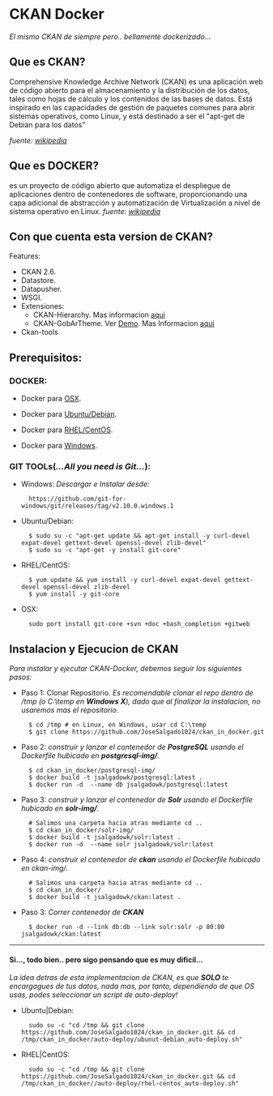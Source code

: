 # CKAN Docker
_El mismo CKAN de siempre pero.. bellamente dockerizado..._

## Que es CKAN?

Comprehensive Knowledge Archive Network (CKAN) es una aplicación web de código abierto para el almacenamiento y la distribución de los datos, tales como hojas de cálculo y los contenidos de las bases de datos. Está inspirado en las capacidades de gestión de paquetes comunes para abrir sistemas operativos, como Linux, y está destinado a ser el "apt-get de Debian para los datos"

_fuente: [wikipedia](https://es.wikipedia.org/wiki/CKAN)_

## Que es DOCKER?

es un proyecto de código abierto que automatiza el despliegue de aplicaciones dentro de contenedores de software, proporcionando una capa adicional de abstracción y automatización de Virtualización a nivel de sistema operativo en Linux.
_fuente: [wikipedia](https://es.wikipedia.org/wiki/Docker_(software))_

## Con que cuenta esta version de CKAN?

Features:

+ CKAN 2.6.
+ Datastore.
+ Datapusher.
+ WSGI.
+ Extensiones:
	+ CKAN-Hierarchy. Mas informacion [aqui](https://github.com/datagovuk/ckanext-hierarchy)
	+ CKAN-GobArTheme. Ver [Demo](http://http://datos.gob.ar/). Mas Informacion [aqui](https://github.com/gobabiertoAR/datos.gob.ar/blob/master/docs/03_instalacion_tema_visual.md)
+ Ckan-tools


## Prerequisitos:

### DOCKER:

+ Docker para [OSX](https://docs.docker.com/docker-for-mac).

+ Docker para [Ubuntu/Debian](https://github.com/JoseSalgado1024/ckan_in_docker/blob/master/aux-docs/docker_Ubuntu-Debian.md).

+ Docker para [RHEL/CentOS](https://github.com/JoseSalgado1024/ckan_in_docker/blob/master/aux-docs/docker_rhel-centos.md).

+ Docker para [Windows](https://docs.docker.com/engine/installation/windows).


### GIT TOOLs(_...All you need is Git..._):
	
+ Windows:
_Descargar e Instalar desde:_

		https://github.com/git-for-windows/git/releases/tag/v2.10.0.windows.1

+ Ubuntu/Debian:

		$ sudo su -c "apt-get update && apt-get install -y curl-devel expat-devel gettext-devel openssl-devel zlib-devel"
		$ sudo su -c "apt-get -y install git-core"

+ RHEL/CentOS:

		$ yum update && yum install -y curl-devel expat-devel gettext-devel openssl-devel zlib-devel
		$ yum install -y git-core

+ OSX:

		sudo port install git-core +svn +doc +bash_completion +gitweb




## Instalacion y Ejecucion de CKAN
_Para instalar y ejecutar CKAN-Docker, debemos seguir los siguientes pasos:_

+ Paso 1: Clonar Repositorio. _Es recomendable clonar el repo dentro de /tmp (o C:\temp en **Windows X**), dado que al finalizar la instalacion, no usaremos mas el repositorio_.
		
		$ cd /tmp # en Linux, en Windows, usar cd C:\temp
		$ git clone https://github.com/JoseSalgado1024/ckan_in_docker.git

+ Paso 2: _construir y lanzar el contenedor de **PostgreSQL** usando el Dockerfile hubicado en **postgresql-img/**._ 

		$ cd ckan_in_docker/postgresql-img/
		$ docker build -t jsalgadowk/postgresql:latest .
		$ docker run -d  --name db jsalgadowk/postgresql:latest


+ Paso 3: _construir y lanzar el contenedor de **Solr** usando el Dockerfile hubicado en **solr-img/**._

		# Salimos una carpeta hacia atras mediante cd ..
		$ cd ckan_in_docker/solr-img/ 
		$ docker build -t jsalgadowk/solr:latest .
		$ docker run -d  --name solr jsalgadowk/solr:latest

+ Paso 4: _construir el contenedor de **ckan** usando el Dockerfile hubicado en ckan-img/._

		# Salimos una carpeta hacia atras mediante cd ..
		$ cd ckan_in_docker/
		$ docker build -t jsalgadowk/ckan:latest .

+ Paso 3: _Correr contenedor  de **CKAN**_
		
		$ docker run -d --link db:db --link solr:solr -p 80:80 jsalgadowk/ckan:latest

--- 

#### Si..., todo bien.. pero sigo pensando que es muy dificil...

_La idea detras de esta implementacion de CKAN, es que **SOLO** te encargagues de tus datos, nada mas, por tanto, dependiendo de que OS usas, podes seleccionar un script de auto-deploy!_

+ Ubuntu|Debian:

		sudo su -c "cd /tmp && git clone https://github.com/JoseSalgado1024/ckan_in_docker.git && cd /tmp/ckan_in_docker/auto-deploy/ubunut-debian_auto-deploy.sh"

+ RHEL|CentOS:

		sudo su -c "cd /tmp && git clone https://github.com/JoseSalgado1024/ckan_in_docker.git && cd /tmp/ckan_in_docker//auto-deploy/rhel-centos_auto-deploy.sh"
